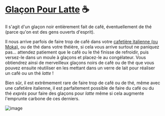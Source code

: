 # [Glaçon Pour Latte][1] ☕  

Il s'agit d'un glaçon noir entièrement fait de café, éventuellement de thé (parce qu'on est des gens ouverts d'esprit). 

Il nous arrive parfois de faire trop de café dans votre [cafetière italienne (ou
Moka)][2], ou de thé dans votre théière, si cela vous arrive surtout ne paniquez pas... attendez patiement que le 
café ou le thé finisse de refroidir, puis versez-le dans un moule à glaçons et placez-le au congélateur. 
Vous obtiendrez ainsi de merveilleux glaçons noirs de café ou de thé que
vous pouvez ensuite réutiliser en les mettant dans un verre de lait pour réaliser un café ou un thé
*latte* !

Bien sûr, il est extrêmement rare de faire trop de café ou de thé, même
avec une cafetière italienne, il est parfaitement possible de faire du
café ou du thé *exprès* pour faire des glaçons pour *latte* même si cela augmente
l'emprunte carbone de ces derniers. 

![image](https://user-images.githubusercontent.com/31790025/174285420-5f7ac326-6fdb-4fe1-af18-55822214ffbe.png)

[1]: https://github.com/MyNameIsTroll/glacon_pour_latte
[2]: https://fr.wikipedia.org/wiki/Moka_(cafeti%C3%A8re) "Article Wikipedia en français"
